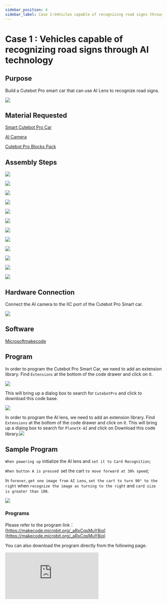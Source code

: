```yaml
---
sidebar_position: 4
sidebar_label: Case 1:Vehicles capable of recognizing road signs through AI technology
---
```


# Case 1 : Vehicles capable of recognizing road signs through AI technology

## Purpose


Build a Cutebot Pro smart car that can use AI Lens to recognize road signs.


![](https://wiki-media-ef.oss-cn-hongkong.aliyuncs.com/docs/microbit/microbit-smart-car/microbit-smart-cutebot-pro/cases-libraries/extended-case/images/cutebot-pro-extended-case-01-01.png)


## Material Requested

[Smart Cutebot Pro Car](https://www.elecfreaks.com/elecfreaks-smart-cutebot-pro-programming-robot-car-for-micro-bit.html)

[AI Camera](https://www.elecfreaks.com/elecfreaks-smart-ai-lens-kit.html)

[Cutebot Pro Blocks Pack](https://shop.elecfreaks.com/products/elecfreaks-cutebot-pro-blocks-pack)


## Assembly Steps

![](https://wiki-media-ef.oss-cn-hongkong.aliyuncs.com/docs/microbit/microbit-smart-car/microbit-smart-cutebot-pro/cases-libraries/extended-pack/cutebot-pro-blocks-pack/images/cutebot-pro-blocks-pack-step-01-01.png)

![](https://wiki-media-ef.oss-cn-hongkong.aliyuncs.com/docs/microbit/microbit-smart-car/microbit-smart-cutebot-pro/cases-libraries/extended-pack/cutebot-pro-blocks-pack/images/cutebot-pro-blocks-pack-step-01-02.png)

![](https://wiki-media-ef.oss-cn-hongkong.aliyuncs.com/docs/microbit/microbit-smart-car/microbit-smart-cutebot-pro/cases-libraries/extended-pack/cutebot-pro-blocks-pack/images/cutebot-pro-blocks-pack-step-01-03.png)

![](https://wiki-media-ef.oss-cn-hongkong.aliyuncs.com/docs/microbit/microbit-smart-car/microbit-smart-cutebot-pro/cases-libraries/extended-pack/cutebot-pro-blocks-pack/images/cutebot-pro-blocks-pack-step-01-04.png)

![](https://wiki-media-ef.oss-cn-hongkong.aliyuncs.com/docs/microbit/microbit-smart-car/microbit-smart-cutebot-pro/cases-libraries/extended-pack/cutebot-pro-blocks-pack/images/cutebot-pro-blocks-pack-step-01-05.png)

![](https://wiki-media-ef.oss-cn-hongkong.aliyuncs.com/docs/microbit/microbit-smart-car/microbit-smart-cutebot-pro/cases-libraries/extended-pack/cutebot-pro-blocks-pack/images/cutebot-pro-blocks-pack-step-01-06.png)

![](https://wiki-media-ef.oss-cn-hongkong.aliyuncs.com/docs/microbit/microbit-smart-car/microbit-smart-cutebot-pro/cases-libraries/extended-pack/cutebot-pro-blocks-pack/images/cutebot-pro-blocks-pack-step-01-07.png)

![](https://wiki-media-ef.oss-cn-hongkong.aliyuncs.com/docs/microbit/microbit-smart-car/microbit-smart-cutebot-pro/cases-libraries/extended-pack/cutebot-pro-blocks-pack/images/cutebot-pro-blocks-pack-step-01-08.png)

![](https://wiki-media-ef.oss-cn-hongkong.aliyuncs.com/docs/microbit/microbit-smart-car/microbit-smart-cutebot-pro/cases-libraries/extended-pack/cutebot-pro-blocks-pack/images/cutebot-pro-blocks-pack-step-01-09.png)

![](https://wiki-media-ef.oss-cn-hongkong.aliyuncs.com/docs/microbit/microbit-smart-car/microbit-smart-cutebot-pro/cases-libraries/extended-pack/cutebot-pro-blocks-pack/images/cutebot-pro-blocks-pack-step-01-10.png)

![](https://wiki-media-ef.oss-cn-hongkong.aliyuncs.com/docs/microbit/microbit-smart-car/microbit-smart-cutebot-pro/cases-libraries/extended-pack/cutebot-pro-blocks-pack/images/cutebot-pro-blocks-pack-step-01-11.png)

![](https://wiki-media-ef.oss-cn-hongkong.aliyuncs.com/docs/microbit/microbit-smart-car/microbit-smart-cutebot-pro/cases-libraries/extended-pack/cutebot-pro-blocks-pack/images/cutebot-pro-blocks-pack-step-01-12.png)

## Hardware Connection

Connect the AI camera to the IIC port of the Cutebot Pro Smart car.

![](https://wiki-media-ef.oss-cn-hongkong.aliyuncs.com/docs/microbit/microbit-smart-car/microbit-smart-cutebot-pro/cases-libraries/extended-case/images/cutebot-pro-extended-case-01-02.png)


## Software

[Microsoftmakecode](https://makecode.microbit.org/#)


## Program


In order to program the Cutebot Pro Smart Car, we need to add an extension library. Find `Extensions` at the bottom of the code drawer and click on it.

![](https://wiki-media-ef.oss-cn-hongkong.aliyuncs.com/docs/microbit/microbit-smart-car/microbit-smart-cutebot-pro/cases-libraries/extended-pack/cutebot-pro-blocks-pack/images/cutebot-pro-blocks-pack-add-extensions-01.png)

This will bring up a dialog box to search for `CutebotPro` and click to download this code base.

![](https://wiki-media-ef.oss-cn-hongkong.aliyuncs.com/docs/microbit/microbit-smart-car/microbit-smart-cutebot-pro/cases-libraries/extended-pack/cutebot-pro-blocks-pack/images/cutebot-pro-blocks-pack-add-extensions-02.png)

In order to program the AI lens, we need to add an extension library. Find `Extensions` at the bottom of the code drawer and click on it. This will bring up a dialog box to search for `PlanetX-AI` and click on Download this code library.![](https://wiki-media-ef.oss-cn-hongkong.aliyuncs.com/docs/microbit/microbit-smart-car/microbit-smart-cutebot-pro/cases-libraries/extended-pack/cutebot-pro-blocks-pack/images/cutebot-pro-blocks-pack-add-extensions-03.png)


## Sample Program

`When powering up` initialize the AI lens and `set it to Card Recognition`;

`When button A is pressed `set the cart `to move forward at 30% speed`;

In `forever`, `get one image from AI Lens`, `set the cart to turn 90° to the right` when `recognize the image as turning to the right` and `card size is greater than 100`.

![](https://wiki-media-ef.oss-cn-hongkong.aliyuncs.com/docs/microbit/microbit-smart-car/microbit-smart-cutebot-pro/cases-libraries/extended-case/images/cutebot-pro-extended-case-01-06.png)


### Programs

Please refer to the program link：[https://makecode.microbit.org/_aRxCqsMuY8iq](https://makecode.microbit.org/_aRxCqsMuY8iq)

You can also download the program directly from the following page.

<div
    style={{
        position: 'relative',
        paddingBottom: '60%',
        overflow: 'hidden',
    }}
>
    <iframe
        src="https://makecode.microbit.org/_aRxCqsMuY8iq"
        frameborder="0"
        sandbox="allow-popups allow-forms allow-scripts allow-same-origin"
        style={{
            position: 'absolute',
            width: '100%',
            height: '100%',
        }}
    />
</div>

## Conclude


After pressing button A, the trolley moves forward and when it encounters a street sign that turns to the right, it automatically turns 90° to the right and stops moving.

![](https://wiki-media-ef.oss-cn-hongkong.aliyuncs.com/docs/microbit/microbit-smart-car/microbit-smart-cutebot-pro/cases-libraries/extended-case/images/cutebot-pro-extended-case-01.gif)


## Expanding Knowledge

*** Application and development of AI road sign recognition ***

AI Road Sign Recognition is an image recognition application based on Artificial Intelligence technology for detecting, recognizing and understanding traffic road signs on roads. Here are some of the key points in terms of application and development of AI Road Sign Recognition:

Traffic Management : AI Road Sign Recognition helps traffic management to monitor the condition of traffic signs and road signs on the road. It can automatically detect and recognize traffic signs, provide real-time traffic information and directions, and help drivers and pedestrians follow traffic rules and navigation.

Automatic Driving: AI road sign recognition is one of the key technologies in the development of autonomous driving vehicles. It helps self-driving vehicles recognize and understand traffic signs and instructions on the road in order to make appropriate decisions and driving plans.

Navigation and Path Planning: AI road sign recognition can be used in real-time navigation systems to help drivers and pedestrians determine the correct direction of travel and path planning. It recognizes road names, intersection directions and speed limit information on road signs to provide users with accurate navigation guidance.

Urban Planning and Traffic Optimization: AI road sign recognition can provide valuable data for urban planning and traffic optimization. By analyzing and recognizing road sign information, it can understand the structure of the road network, traffic flow and traffic conditions, so as to optimize traffic planning, improve road facilities and enhance urban traffic efficiency.

Safety Monitoring: AI road sign recognition can be used for traffic safety monitoring system. It can monitor traffic signs and road signs on the road in real time and detect abnormalities, such as damaged road signs or missing signs. This helps to repair and maintain traffic facilities in time to ensure the safety and reliability of roads.

Significant progress has been made in the development of AI road sign recognition, mainly due to the continuous development of deep learning and computer vision technologies. With the continuous optimization of algorithms and the improvement of hardware, the accuracy and real-time performance of AI road sign recognition have been significantly improved. In the future, it is expected that AI road sign recognition will develop further, become more intelligent and comprehensive, and bring more convenience and benefits to the fields of traffic management, automated driving and urban planning.
